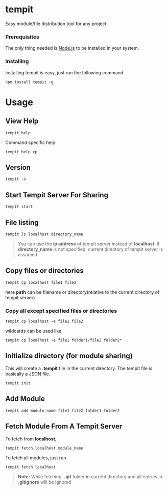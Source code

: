 # tempit
Easy module/file distribution tool for any project

### Prerequisites
The only thing needed is [Node.js](https://nodejs.org/) to be installed in your system.

### Installing
Installing tempit is easy, just run the following command

```
npm install tempit -g
```

# Usage
## View Help
```
tempit help
```
Command specific help
```
tempit help cp
```

## Version
```
tempit -v
```

## Start Tempit Server For Sharing
```
tempit start
```

## File listing
```
tempit ls localhost directory_name
```
> You can use the **ip address** of tempit server instead of **localhost**.
> If **directory_name** is not specified, current directory of tempit server is assumed.

## Copy files or directories
```
tempit cp localhost file1 file2
```
here **path** can be filename or directory(relative to the current directory of tempit server)

### Copy all except specified files or directories
```
tempit cp localhost -e file1 file2
```
wildcards can be used like
```
tempit cp localhost -e file1 folder1/file2 folder2*
```

## Initialize directory (for module sharing)
This will create a **.tempit** file in the current directory. The tempit file is basically a JSON file.
```
tempit init
```

## Add Module
```
tempit add module_name file1 file2 folder1 folder2
```

## Fetch Module From A Tempit Server
To fetch from **localhost**,
```
tempit fetch localhost module_name
```
To fetch all modules, just run
```
tempit fetch localhost
```
> **Note:** While fetching, **.git** folder in current directory and all entries in **.gitignore** will be ignored